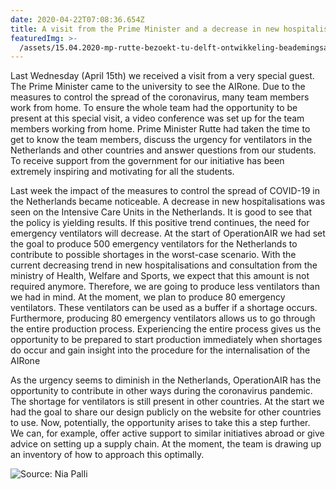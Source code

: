 ```yaml
---
date: 2020-04-22T07:08:36.654Z
title: A visit from the Prime Minister and a decrease in new hospitalisations
featuredImg: >-
  /assets/15.04.2020-mp-rutte-bezoekt-tu-delft-ontwikkeling-beademingsapparatuur-door-studenten-7597.jpg
---
```

<!--StartFragment-->

Last Wednesday (April 15th) we received a visit from a very special guest. The Prime Minister came to the university to see the AIRone. Due to the measures to control the spread of the coronavirus, many team members work from home. To ensure the whole team had the opportunity to be present at this special visit, a video conference was set up for the team members working from home. Prime Minister Rutte had taken the time to get to know the team members, discuss the urgency for ventilators in the Netherlands and other countries and answer questions from our students. To receive support from the government for our initiative has been extremely inspiring and motivating for all the students.

Last week the impact of the measures to control the spread of COVID-19 in the Netherlands became noticeable. A decrease in new hospitalisations was seen on the Intensive Care Units in the Netherlands. It is good to see that the policy is yielding results. If this positive trend continues, the need for emergency ventilators will decrease. At the start of OperationAIR we had set the goal to produce 500 emergency ventilators for the Netherlands to contribute to possible shortages in the worst-case scenario. With the current decreasing trend in new hospitalisations and consultation from the ministry of Health, Welfare and Sports, we expect that this amount is not required anymore. Therefore, we are going to produce less ventilators than we had in mind. At the moment, we plan to produce 80 emergency ventilators. These ventilators can be used as a buffer if a shortage occurs. Furthermore, producing 80 emergency ventilators allows us to go through the entire production process. Experiencing the entire process gives us the opportunity to be prepared to start production immediately when shortages do occur and gain insight into the procedure for the internalisation of the AIRone

As the urgency seems to diminish in the Netherlands, OperationAIR has the opportunity to contribute in other ways during the coronavirus pandemic. The shortage for ventilators is still present in other countries. At the start we had the goal to share our design publicly on the website for other countries to use. Now, potentially, the opportunity arises to take this a step further. We can, for example, offer active support to similar initiatives abroad or give advice on setting up a supply chain. At the moment, the team is drawing up an inventory of how to approach this optimally.

<!--EndFragment-->

![](/assets/15.04.2020-mp-rutte-bezoekt-tu-delft-ontwikkeling-beademingsapparatuur-door-studenten-7597.jpg "Source: Nia Palli")